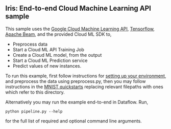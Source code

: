 Iris: End-to-end Cloud Machine Learning API sample
--------------------------------------------------

This sample uses the [Google Cloud Machine Learning API](https://cloud.google.com/ml), [Tensorflow](https://tensorflow.org), [Apache Beam](https://cloud.google.com/dataflow), and the provided Cloud ML SDK to,

* Preprocess data
* Start a Cloud ML API Training Job
* Create a Cloud ML model, from the output
* Start a Cloud ML Prediction service
* Predict values of new instances.

To run this example, first follow instructions for [setting up your environment](https://cloud.google.com/ml/docs/how-tos/getting-set-up), and preprocess the data using preprocess.py, then you may follow instructions in the [MNIST quickstarts](https://cloud.google.com/ml/docs/quickstarts/training) replacing relevant filepaths with ones which refer to this directory.

Alternatively you may run the example end-to-end in Dataflow. Run,

```
python pipeline.py --help
```

for the full list of required and optional command line arguments.
